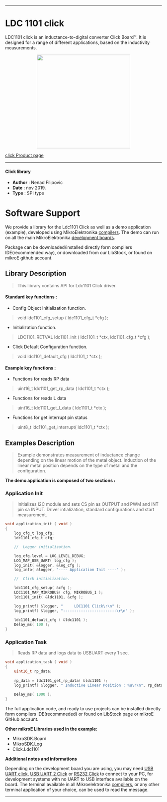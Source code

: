
 

---
# LDC 1101 click

LDC1101 click is an inductance-to-digital converter Click Board™. It is designed for a range of different applications, based on the inductivity measurements. 

<p align="center">
  <img src="https://download.mikroe.com/images/click_for_ide/ldc1101_click.png" height=300px>
</p>

[click Product page](https://www.mikroe.com/ldc1101-click)

---


#### Click library 

- **Author**        : Nenad Filipovic
- **Date**          : nov 2019.
- **Type**          : SPI type


# Software Support

We provide a library for the Ldc1101 Click 
as well as a demo application (example), developed using MikroElektronika 
[compilers](https://shop.mikroe.com/compilers). 
The demo can run on all the main MikroElektronika [development boards](https://shop.mikroe.com/development-boards).

Package can be downloaded/installed directly form compilers IDE(recommended way), or downloaded from our LibStock, or found on mikroE github account. 

## Library Description

> This library contains API for Ldc1101 Click driver.

#### Standard key functions :

- Config Object Initialization function.
> void ldc1101_cfg_setup ( ldc1101_cfg_t *cfg ); 
 
- Initialization function.
> LDC1101_RETVAL ldc1101_init ( ldc1101_t *ctx, ldc1101_cfg_t *cfg );

- Click Default Configuration function.
> void ldc1101_default_cfg ( ldc1101_t *ctx );


#### Example key functions :

- Functions for reads RP data
> uint16_t ldc1101_get_rp_data ( ldc1101_t *ctx );
 
- Functions for reads L data
> uint16_t ldc1101_get_l_data ( ldc1101_t *ctx );

- Functions for get interrupt pin status
> uint8_t ldc1101_get_interrupt( ldc1101_t *ctx );

## Examples Description

> Example demonstrates measurement of inductance change depending on the linear motion 
> of the metal object.
> Induction of the linear metal position depends on the type of metal and the configuration.

**The demo application is composed of two sections :**

### Application Init 

> Initializes I2C module and sets CS pin as OUTPUT and PWM and INT pin sa INPUT.
> Driver intialization, standard configurations and start measurement.

```c
void application_init ( void )
{
    log_cfg_t log_cfg;
    ldc1101_cfg_t cfg;

    //  Logger initialization.

    log_cfg.level = LOG_LEVEL_DEBUG;
    LOG_MAP_USB_UART( log_cfg );
    log_init( &logger, &log_cfg );
    log_info( &logger, "---- Application Init ----" );

    //  Click initialization.

    ldc1101_cfg_setup( &cfg );
    LDC1101_MAP_MIKROBUS( cfg, MIKROBUS_1 );
    ldc1101_init( &ldc1101, &cfg );

    log_printf( &logger, "     LDC1101 Click\r\n" );
    log_printf( &logger, "------------------------\r\n" );
    
    ldc1101_default_cfg ( &ldc1101 );
    Delay_ms( 100 );
}
```

### Application Task

> Reads RP data and logs data to USBUART every 1 sec.

```c
void application_task ( void )
{
    uint16_t rp_data;
    
    rp_data = ldc1101_get_rp_data( &ldc1101 );
    log_printf( &logger, " Inductive Linear Position : %u\r\n", rp_data );
    
    Delay_ms( 1000 );
}
```

The full application code, and ready to use projects can be  installed directly form compilers IDE(recommneded) or found on LibStock page or mikroE GitHub accaunt.

**Other mikroE Libraries used in the example:** 

- MikroSDK.Board
- MikroSDK.Log
- Click.Ldc1101

**Additional notes and informations**

Depending on the development board you are using, you may need 
[USB UART click](https://shop.mikroe.com/usb-uart-click), 
[USB UART 2 Click](https://shop.mikroe.com/usb-uart-2-click) or 
[RS232 Click](https://shop.mikroe.com/rs232-click) to connect to your PC, for 
development systems with no UART to USB interface available on the board. The 
terminal available in all Mikroelektronika 
[compilers](https://shop.mikroe.com/compilers), or any other terminal application 
of your choice, can be used to read the message.



---
